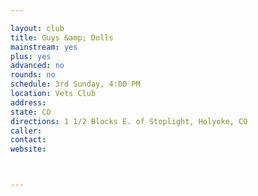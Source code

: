 ```yaml
---

layout: club
title: Guys &amp; Dolls
mainstream: yes
plus: yes
advanced: no
rounds: no
schedule: 3rd Sunday, 4:00 PM
location: Vets Club
address: 
state: CO
directions: 1 1/2 Blocks E. of Stoplight, Holyoke, CO
caller: 
contact: 
website: 



---
```


